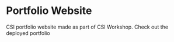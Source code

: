 # Portfolio Website
CSI portfolio website made as part of CSI Workshop. Check out the deployed portfolio
